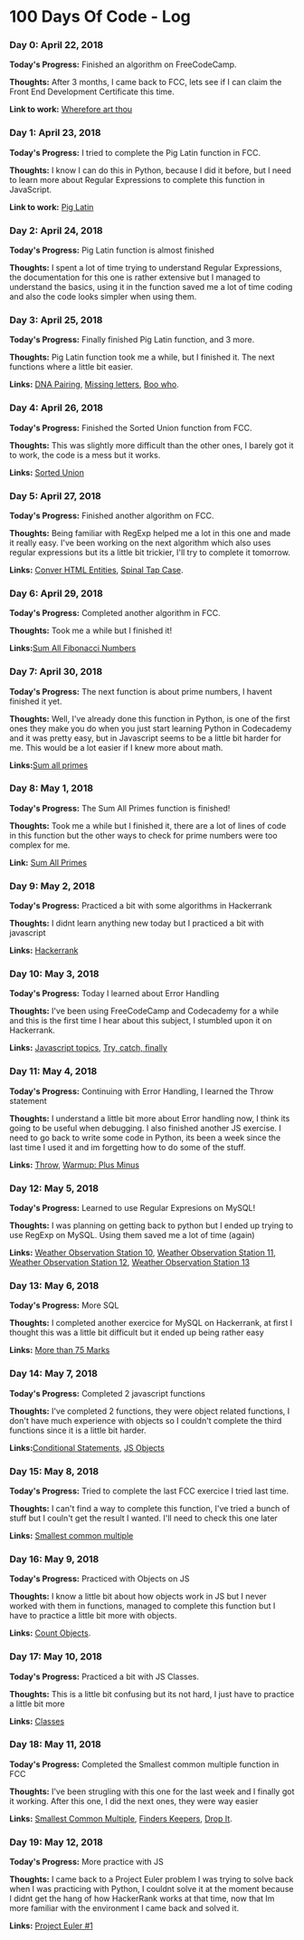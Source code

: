 <!--- Template
### Day 3: April 24, 2018
**Today's Progress:**
**Thoughts:**
**Links:**
--> 

# 100 Days Of Code - Log

### Day 0: April 22, 2018

**Today's Progress:** Finished an algorithm on FreeCodeCamp.

**Thoughts:** After 3 months, I came back to FCC, lets see if I can claim the Front End Development Certificate this time.

**Link to work:** [Wherefore art thou](https://www.freecodecamp.org/challenges/wherefore-art-thou)


### Day 1: April 23, 2018

**Today's Progress:** I tried to complete the Pig Latin function in FCC.

**Thoughts:** I know I can do this in Python, because I did it before, but I need to learn more about Regular Expressions to complete this function in JavaScript.

**Link to work:** [Pig Latin](https://www.freecodecamp.org/challenges/wherefore-art-thou)


### Day 2: April 24, 2018

**Today's Progress:** Pig Latin function is almost finished

**Thoughts:** I spent a lot of time trying to understand Regular Expressions, the documentation for this one is rather extensive but I managed to understand the basics, using it in the function saved me a lot of time coding and also the code looks simpler when using them.


### Day 3: April 25, 2018

**Today's Progress:** Finally finished Pig Latin function, and 3 more.

**Thoughts:** Pig Latin function took me a while, but I finished it. The next functions where a little bit easier.

**Links:** [DNA Pairing](https://www.freecodecamp.org/challenges/dna-pairing), [Missing letters](https://www.freecodecamp.org/challenges/missing-letters), [Boo who](https://www.freecodecamp.org/challenges/boo-who).


### Day 4: April 26, 2018

**Today's Progress:** Finished the Sorted Union function from FCC.

**Thoughts:** This was slightly more difficult than the other ones, I barely got it to work, the code is a mess but it works.

**Links:** [Sorted Union](https://www.freecodecamp.org/challenges/sorted-union)

### Day 5: April 27, 2018
**Today's Progress:** Finished another algorithm on FCC.

**Thoughts:** Being familiar with RegExp helped me a lot in this one and made it really easy. I've been working on the next algorithm which also uses regular expressions but its a little bit trickier, I'll try to complete it tomorrow.

**Links:** [Conver HTML Entities](https://www.freecodecamp.org/challenges/convert-html-entities), [Spinal Tap Case](https://www.freecodecamp.org/challenges/spinal-tap-case).

### Day 6: April 29, 2018
**Today's Progress:** Completed another algorithm in FCC.

**Thoughts:** Took me a while but I finished it!

**Links:**[Sum All Fibonacci Numbers](https://www.freecodecamp.org/challenges/sum-all-odd-fibonacci-numbers)


### Day 7: April 30, 2018
**Today's Progress:** The next function is about prime numbers, I havent finished it yet.

**Thoughts:** Well, I've already done this function in Python, is one of the first ones they make you do when you just start learning Python in Codecademy and it was pretty easy, but in Javascript seems to be a little bit harder for me. This would be a lot easier if I knew more about math.

**Links:**[Sum all primes](https://www.freecodecamp.org/challenges/sum-all-primes)


### Day 8: May 1, 2018
**Today's Progress:** The Sum All Primes function is finished!

**Thoughts:** Took me a while but I finished it, there are a lot of lines of code in this function but the other ways to check for prime numbers were too complex for me.

**Link:** [Sum All Primes](https://www.freecodecamp.org/challenges/sum-all-primes)


### Day 9: May 2, 2018

**Today's Progress:** Practiced a bit with some algorithms in Hackerrank

**Thoughts:** I didnt learn anything new today but I practiced a bit with javascript

**Links:** [Hackerrank](https://www.hackerrank.com/domains/tutorials/10-days-of-javascript)


### Day 10: May 3, 2018
**Today's Progress:** Today I learned about Error Handling

**Thoughts:** I've been using FreeCodeCamp and Codecademy for a while and this is the first time I hear about this subject, I stumbled upon it on Hackerrank.

**Links:** [Javascript topics](https://www.hackerrank.com/challenges/js10-try-catch-and-finally/topics), [Try, catch, finally](https://www.hackerrank.com/challenges/js10-try-catch-and-finally/problem)


### Day 11: May 4, 2018
**Today's Progress:** Continuing with Error Handling, I learned the Throw statement

**Thoughts:** I understand a little bit more about Error handling now, I think its going to be useful when debugging. I also finished another JS exercise. I need to go back to write some code in Python, its been a week since the last time I used it and im forgetting how to do some of the stuff.

**Links:** [Throw](https://www.hackerrank.com/challenges/js10-throw), [Warmup: Plus Minus](https://www.hackerrank.com/challenges/plus-minus)


### Day 12: May 5, 2018
**Today's Progress:** Learned to use Regular Expresions on MySQL!

**Thoughts:** I was planning on getting back to python but I ended up trying to use RegExp on MySQL. Using them saved me a lot of time (again)

**Links:** [Weather Observation Station 10](https://www.hackerrank.com/challenges/weather-observation-station-10/problem), [Weather Observation Station 11](https://www.hackerrank.com/challenges/weather-observation-station-11/problem), [Weather Observation Station 12](https://www.hackerrank.com/challenges/weather-observation-station-12/problem), [Weather Observation Station 13](https://www.hackerrank.com/challenges/weather-observation-station-13/problem)


### Day 13: May 6, 2018

**Today's Progress:** More SQL

**Thoughts:** I completed another exercice for MySQL on Hackerrank, at first I thought this was a little bit difficult but it ended up being rather easy

**Links:** [More than 75 Marks](https://www.hackerrank.com/challenges/more-than-75-marks/problem)


### Day 14: May 7, 2018

**Today's Progress:** Completed 2 javascript functions

**Thoughts:** I've completed 2 functions, they were object related functions, I don't have much experience with objects so I couldn't complete the third functions since it is a little bit harder. 

**Links:**[Conditional Statements](https://www.hackerrank.com/challenges/30-conditional-statements), [JS Objects](https://www.hackerrank.com/challenges/js10-objects)


### Day 15: May 8, 2018

**Today's Progress:** Tried to complete the last FCC exercice I tried last time.

**Thoughts:** I can't find a way to complete this function, I've tried a bunch of stuff but I couln't get the result I wanted. I'll need to check this one later

**Links:** [Smallest common multiple](https://www.freecodecamp.org/challenges/smallest-common-multiple)


### Day 16: May 9, 2018
**Today's Progress:** Practiced with Objects on JS

**Thoughts:** I know a little bit about how objects work in JS but I never worked with them in functions, managed to complete this function but I have to practice a little bit more with objects.

**Links:** [Count Objects](https://www.hackerrank.com/challenges/js10-count-objects).


### Day 17: May 10, 2018

**Today's Progress:** Practiced a bit with JS Classes.

**Thoughts:** This is a little bit confusing but its not hard, I just have to practice a little bit more

**Links:** [Classes](https://www.hackerrank.com/challenges/js10-class)


### Day 18: May 11, 2018
**Today's Progress:** Completed the Smallest common multiple function in FCC

**Thoughts:** I've been strugling with this one for the last week and I finally got it working. After this one, I did the next ones, they were way easier

**Links:** [Smallest Common Multiple](https://www.freecodecamp.org/challenges/smallest-common-multiple), [Finders Keepers](https://www.freecodecamp.org/challenges/finders-keepers), [Drop It](https://www.freecodecamp.org/challenges/drop-it).


### Day 19: May 12, 2018

**Today's Progress:** More practice with JS

**Thoughts:** I came back to a Project Euler problem I was trying to solve back when I was practicing with Python, I couldnt solve it at the moment because I didnt get the hang of how HackerRank works at that time, now that Im more familiar with the environment I came back and solved it.

**Links:** [Project Euler #1](https://www.hackerrank.com/contests/projecteuler/challenges/euler001/problem)
